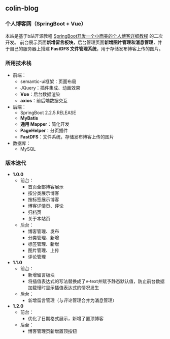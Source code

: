## colin-blog
### 个人博客网（SpringBoot + Vue）
本站是基于b站开源教程 [SpringBoot开发一个小而美的个人博客详细教程](https://www.bilibili.com/video/BV1nE411r7TF?p=1) 的二次开发。
前台展示页面**新增留言板块**，后台管理页面**新增图片管理和消息管理**，并于自己的服务器上搭建 **FastDFS 文件管理系统**，用于存储发布博客上传的图片。

### 所用技术栈
- 前端：
	- semantic-ui框架：页面布局
	- JQuery：插件集成、动画效果
	- **Vue**：后台数据渲染 
	- **axios**：前后端数据交互
- 后端：
	- SpringBoot 2.2.5.RELEASE
	- **MyBatis**
	- **通用 Mapper**：简化开发
	- **PageHelper**：分页插件
	- **FastDFS**：文件系统，存储发布博客上传的图片
- 数据库：
	- MySQL

### 版本迭代
- **1.0.0**
	- 前台：
		- 首页全部博客展示
		- 按分类展示博客
		- 按标签展示博客
		- 博客详情页、评论
		- 归档页
		- 关于本站页
	- 后台：
		- 博客管理、发布
		- 分类管理、新增
		- 标签管理、新增
		- 图片管理、上传
		- 评论管理
- **1.1.0**
	- 前台：
		- 新增留言板块
		- 将插值表达式的写法替换成了v-text并赋予静态默认值，防止前台数据加载慢时显示插值表达式的情况发生
	- 后台：
		- 新增留言管理（与评论管理合并为消息管理）
- **1.2.0**
	- 前台：
		- 优化了日期格式展示，新增了置顶博客
	- 后台：
		- 博客管理页新增置顶按钮
